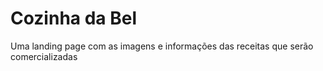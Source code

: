 # Cozinha da Bel

Uma landing page com as imagens e informações das receitas que serão comercializadas
